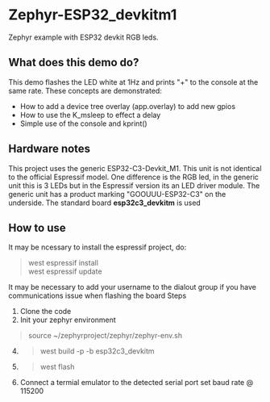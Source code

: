 # Zephyr-ESP32_devkitm1
Zephyr example with ESP32 devkit RGB leds. 

## What does this demo do?
This demo flashes the LED white at 1Hz and prints "+" to the console at the same rate. These concepts are demonstrated:
* How to add a device tree overlay (app.overlay) to add new gpios
* How to use the K_msleep to effect a delay
* Simple use of the console and kprint() 

## Hardware notes ##
This project uses the generic ESP32-C3-Devkit_M1. This unit is not identical to the official Espressif model. One difference is the RGB led, in the generic unit this is 3 LEDs but in the Espressif version its an LED driver module. The generic unit has a product marking "GOOUUU-ESP32-C3" on the underside.  The standard board **esp32c3_devkitm** is used

## How to use ##
It may be ncessary to install the espressif project, do:

> west espressif install <br>
> west espressif update <br>


It may be necessary to add your username to the dialout group if you have communications issue when flashing the board
Steps
1. Clone the code
2. Init your zephyr environment 
> source ~/zephyrproject/zephyr/zephyr-env.sh
4. > west build -p -b esp32c3_devkitm
5. > west flash
6. Connect a termial emulator to the detected serial port set baud rate @ 115200
